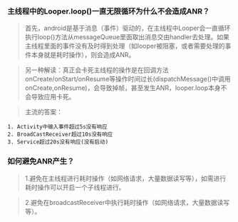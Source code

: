 ### 主线程中的Looper.loop()一直无限循环为什么不会造成ANR？
    
> 首先，android是基于消息（事件）驱动的，在主线程中Looper会一直循环执行loop()方法从messageQueue里面取出消息交由handler去处理。如果主线程里面的事件没有及时得到处理（如looper被阻塞，或者需要处理的事件本身就是耗时操作），则会造成ANR。
    
> 另一种解读：真正会卡死主线程的操作是在回调方法onCreate/onStart/onResume等操作时间过长(dispatchMessage()中调用onCreate,onResume)，会导致掉帧，甚至发生ANR，looper.loop本身不会导致应用卡死。
    
> 主流的答案：
    
    1. Activity中输入事件超过5s没有响应
    2. BroadCastReceiver超过10s没有响应
    3. Service超过20s没有响应(没有启动)
    
### 如何避免ANR产生？
    
> 1.避免在主线程进行耗时操作（如网络请求，大量数据读写等），如需进行耗时操作可以开启一个子线程进行。
    
> 2.避免在broadcastReceiver中执行耗时操作（如网络请求，大量数据读写等）。